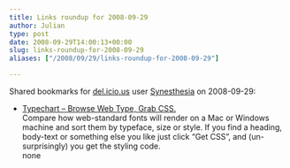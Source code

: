 ```yaml
---
title: Links roundup for 2008-09-29
author: Julian
type: post
date: 2008-09-29T14:00:13+00:00
slug: links-roundup-for-2008-09-29 
aliases: ["/2008/09/29/links-roundup-for-2008-09-29"]

---
```

Shared bookmarks for [del.icio.us][1] user [Synesthesia][2] on 2008-09-29:

  * [Typechart &#8211; Browse Web Type, Grab CSS.][3]  
    Compare how web-standard fonts will render on a Mac or Windows machine and sort them by typeface, size or style. If you find a heading, body-text or something else you like just click &ldquo;Get CSS&rdquo;, and (un-surprisingly) you get the styling code.  
    none

 [1]: https://del.icio.us/
 [2]: https://del.icio.us/synesthesia
 [3]: https://www.typechart.com/